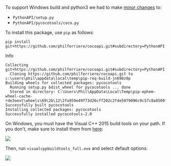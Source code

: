 To support Windows build and python3 we had to make [minor changes](https://github.com/cocodataset/cocoapi/compare/master...philferriere:master#diff-49ecc5c8e93163121e2cc2eb6b1fca2c) to:

- `PythonAPI/setup.py`
- `PythonAPI/pycocotools/coco.py`

To install this package, use `pip` as follows:

```
pip install git+https://github.com/philferriere/cocoapi.git#subdirectory=PythonAPI
```
Info
```
Collecting git+https://github.com/philferriere/cocoapi.git#subdirectory=PythonAPI
  Cloning https://github.com/philferriere/cocoapi.git to c:\users\phil\appdata\local\temp\pip-req-build-jn698z8p
Building wheels for collected packages: pycocotools
  Running setup.py bdist_wheel for pycocotools ... done
  Stored in directory: C:\Users\Phil\AppData\Local\Temp\pip-ephem-wheel-cache-rde3oevt\wheels\69\2b\12\2fa959e49f73d26cff202c2f4e5079096c9c57c8a8509fd75c
Successfully built pycocotools
Installing collected packages: pycocotools
Successfully installed pycocotools-2.0
```

On Windows, you must have the Visual C++ 2015 build tools on your path. If you don't, make sure to install them from [here](https://go.microsoft.com/fwlink/?LinkId=691126):

![](img/download.png)

Then, run `visualcppbuildtools_full.exe` and select default options:

![](img/install.png)
